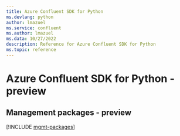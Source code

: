 ```yaml
---
title: Azure Confluent SDK for Python
ms.devlang: python
author: lmazuel
ms.service: confluent
ms.author: lmazuel
ms.data: 10/27/2022
description: Reference for Azure Confluent SDK for Python
ms.topic: reference
---
```

# Azure Confluent SDK for Python - preview

## Management packages - preview
[!INCLUDE [mgmt-packages](confluent-mgmt-index.md)]